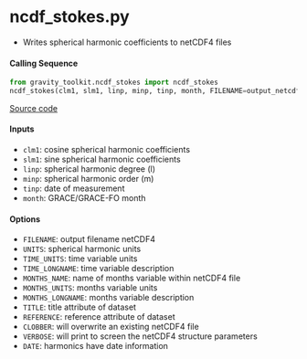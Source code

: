 ncdf_stokes.py
==============

 - Writes spherical harmonic coefficients to netCDF4 files

#### Calling Sequence
```python
from gravity_toolkit.ncdf_stokes import ncdf_stokes
ncdf_stokes(clm1, slm1, linp, minp, tinp, month, FILENAME=output_netcdf4_file)
```
[Source code](https://github.com/tsutterley/read-GRACE-harmonics/blob/main/gravity_toolkit/ncdf_stokes.py)

#### Inputs
 - `clm1`: cosine spherical harmonic coefficients
 - `slm1`: sine spherical harmonic coefficients
 - `linp`: spherical harmonic degree (l)
 - `minp`: spherical harmonic order (m)
 - `tinp`: date of measurement
 - `month`: GRACE/GRACE-FO month

#### Options
 - `FILENAME`: output filename netCDF4
 - `UNITS`: spherical harmonic units
 - `TIME_UNITS`: time variable units
 - `TIME_LONGNAME`: time variable description
 - `MONTHS_NAME`: name of months variable within netCDF4 file
 - `MONTHS_UNITS`: months variable units
 - `MONTHS_LONGNAME`: months variable description
 - `TITLE`: title attribute of dataset
 - `REFERENCE`: reference attribute of dataset
 - `CLOBBER`: will overwrite an existing netCDF4 file
 - `VERBOSE`: will print to screen the netCDF4 structure parameters
 - `DATE`: harmonics have date information
